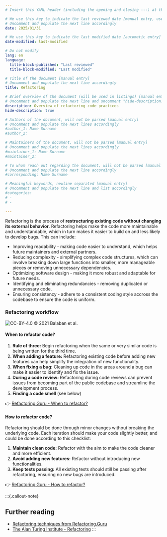 ```yaml
---
# Insert this YAML header (including the opening and closing ---) at the beginning of the document and fill it out accordingly

# We use this key to indicate the last reviewed date [manual entry, use YYYY/MM/DD]
# Uncomment and populate the next line accordingly
date: 2025/01/31

# We use this key to indicate the last modified date [automatic entry]
date-modified: last-modified

# Do not modify
lang: en
language: 
  title-block-published: "Last reviewed"
  title-block-modified: "Last modified"

# Title of the document [manual entry]
# Uncomment and populate the next line accordingly
title: Refactoring

# Brief overview of the document (will be used in listings) [manual entry]
# Uncomment and populate the next line and uncomment "hide-description: true".
description: Overview of refactoring code practices
hide-description: true

# Authors of the document, will not be parsed [manual entry]
# Uncomment and populate the next lines accordingly
#author_1: Name Surname
#author_2:

# Maintainers of the document, will not be parsed [manual entry]
# Uncomment and populate the next lines accordingly
#maintainer_1: Name Surname
#maintainer_2:

# To whom reach out regarding the document, will not be parsed [manual entry]
# Uncomment and populate the next line accordingly
#corresponding: Name Surname

# Meaningful keywords, newline separated [manual entry]
# Uncomment and populate the next line and list accordingly
#categories: 
# - 
# - 

---
```


Refactoring is the process of **restructuring existing code without changing its external behavior**. Refactoring helps make the code more maintainable and understandable, which in turn makes it easier to build on and less likely to develop bugs. This can include:

- Improving readability - making code easier to understand, which helps future maintainers and external partners.
- Reducing complexity - simplifying complex code structures, which can involve breaking down large functions into smaller, more manageable pieces or removing unnecessary dependencies.
- Optimizing software design - making it more robust and adaptable for future needs. 
- Identifying and eliminating redundancies - removing duplicated or unnecessary code.
- Ensuring consistency - adhere to a consistent coding style accross the codebase to ensure the code is uniform.


### Refactoring workflow

![CC-BY-4.0 © 2021 Balaban et al.](https://journals.plos.org/ploscompbiol/article/figure/image?size=large&id=10.1371/journal.pcbi.1008549.g009&type=medium)

#### When to refactor code?

1. **Rule of three:** Begin refactoring when the same or very similar code is being written for the third time.
2. **When adding a feature:** Refactoring existing code before adding new features can help simplify the integration of new functionality.
3. **When fixing a bug:** Cleaning up code in the areas around a bug can make it easier to identify and fix the issue.
4. **During a code review:** Refactoring during code reviews can prevent issues from becoming part of the public codebase and streamline the development process.
5. **Finding a code smell** (see below)

👉 [Refactoring.Guru - When to refactor?](https://refactoring.guru/refactoring/when)

#### How to refactor code?

Refactoring should be done through minor changes without breaking the underlying code. Each iteration should make your code slightly better, and could be done according to this checklist:

1. **Maintain clean code:** Refactor with the aim to make the code cleaner and more efficient.
2. **Avoid adding new features:** Refactor without introducing new functionalities.
3. **Keep tests passing:** All existing tests should still be passing after refactoring, ensuring no new bugs are introduced.

👉 [Refactoring.Guru - How to refactor?](https://refactoring.guru/refactoring/how-to)

:::{.callout-note}
## Further reading

- [Refactoring techniques from Refactoring.Guru](https://refactoring.guru/refactoring/techniques)
- [The Alan Turing Institute - Refactoring](https://alan-turing-institute.github.io/rse-course/html/module07_construction_and_design/07_04_refactoring.html)
:::